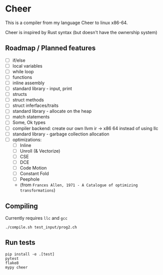 # Cheer

This is a compiler from my language Cheer to linux x86-64.

Cheer is inspired by Rust syntax (but doesn't have the ownership system)

## Roadmap / Planned features

- [ ] if/else
- [ ] local variables
- [ ] while loop
- [ ] functions
- [ ] inline assembly
- [ ] standard library - input, print
- [ ] structs
- [ ] struct methods
- [ ] struct inferfaces/traits
- [ ] standard library - allocate on the heap
- [ ] match statements
- [ ] Some, Ok types
- [ ] compiler backend: create our own llvm ir -> x86 64 instead of using llc
- [ ] standard library - garbage collection allocation
- [ ] optimizations: 
    - [ ] Inline
    - [ ] Unroll (& Vectorize)
    - [ ] CSE
    - [ ] DCE
    - [ ] Code Motion
    - [ ] Constant Fold
    - [ ] Peephole
    - (from `Frances Allen, 1971 - A Catalogue of optimizing transformations`)

## Compiling

Currently requires `llc` and `gcc`

```
./compile.sh test_input/prog2.ch
```

## Run tests

```
pip install -e .[test]
pytest
flake8
mypy cheer
```